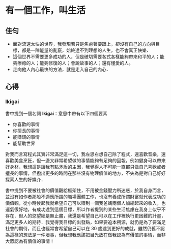 # 有一個工作，叫生活

## 佳句

* 面對流速太快的世界，我發現若只是焦慮著要跟上，卻沒有自己的方向與目標，都是一陣能量的亂竄，始終達不到理想的人生，也不會真正快樂．
* 這個世界不需要更多成功的人，但是破切需要各式各樣能夠帶來和平的人；能夠療癒的人；能夠修復的人；會說故事的人；還有懂愛的人。
* 走向他人內心最快的方法，就是走入自己的內心．

## 心得

### Ikigai

書中提到一個名詞 <b>Ikigai</b>：意思中帶有以下四個要素
* 你喜歡的事情
* 你擅長的事情
* 能賺錢的事情
* 能幫助世界

對我而言寫程式其實非常滿足這一切，我左思右想自己除了程式，還喜歡音樂，還喜歡美食烹飪，但一邊又非常希望做的事情能夠有足夠的回報，例如健身可以帶來好身材，我想這是讓我有點矛盾的主因，我覺得人不可能一直都只做自己喜歡或者擅長的事情，但撥出更多的時間在那些沒有物理價值的地方，不失為是對自己好好探索人生的好媒介．


書中提到不要被社會的價值觀給框架住，不用被金錢壓力所迷惑，於我自身而言，並沒有如作者那般不適應所謂的職場團體工作，也沒有養成所謂財富就代表成功的價值觀，從小時候起我就希望自己可以賺到一個我爸媽兩個人加總起來的收入，也運氣很好地，有成功達到這個目標，所以作者提到的某些生活焦慮在我身上似乎不存在．但人的慾望總是無止盡，我還是希望自己可以在工作裡執行更困難的計畫，滿足更多人的期待．我覺得我目標的出發點，如果要追本朔源，就仍是為了要滿足社會的期待，而且也經常會希望自己可以在 30 歲達到更好的成就，雖然仍舊不認為這樣的想法是一件壞事，但我想我應該把目光放在做我認為有價值的事情，而非大眾認為有價值的事情！
